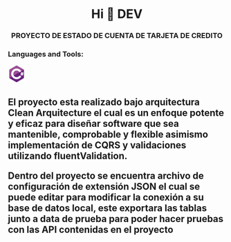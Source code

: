 <h1 align="center">Hi 👋 DEV</h1>
<h3 align="center">PROYECTO DE ESTADO DE CUENTA DE TARJETA DE CREDITO</h3>

<h3 align="left">Languages and Tools:</h3>
<p align="left"> <a href="https://www.w3schools.com/cs/" target="_blank" rel="noreferrer"> <img src="https://raw.githubusercontent.com/devicons/devicon/master/icons/csharp/csharp-original.svg" alt="csharp" width="40" height="40"/> </a> </p>

<h2>
  El proyecto esta realizado bajo arquitectura Clean Arquitecture el cual es un enfoque potente y eficaz para diseñar software que sea mantenible, comprobable y flexible asimismo implementación de CQRS y validaciones utilizando fluentValidation.
  <br>
  
Dentro del proyecto se encuentra archivo de configuración de extensión JSON el cual se puede editar para modificar la conexión a su base de datos local, este exportara las tablas junto a data de prueba para poder hacer pruebas con las API contenidas en el proyecto

</h2>


